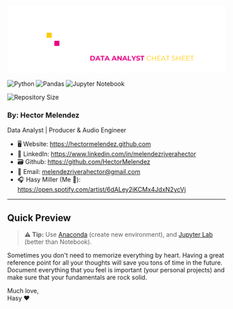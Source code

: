 
![padas banner](images/pandas_banner.png)

![Python](https://img.shields.io/badge/python-3670A0?style=for-the-badge&logo=python&logoColor=white) ![Pandas](https://img.shields.io/badge/pandas-%23150458.svg?style=for-the-badge&logo=pandas&logoColor=white) ![Jupyter Notebook](https://img.shields.io/badge/jupyter-%23FA0F00.svg?style=for-the-badge&logo=jupyter&logoColor=white)

![Repository Size](https://img.shields.io/github/repo-size/HectorMelendez/Pandas-Cheat-Sheet)

### By: Hector Melendez
Data Analyst | Producer & Audio Engineer

- 🖥 Website: https://hectormelendez.github.com
- 💼 LinkedIn: https://www.linkedin.com/in/melendezriverahector
- 🗃 Github: https://github.com/HectorMelendez
- 📧 Email: melendezriverahector@gmail.com
- 🎧 Hasy Miller (Me 🥲): https://open.spotify.com/artist/6dALey2jKCMx4JdxN2ycVj
---

## **Quick Preview**

> **⚠️ Tip:** Use [Anaconda] (create new environment), and [Jupyter Lab] (better than Notebook).
>
Sometimes you don't need to memorize everything by heart.  Having a great reference point for all your thoughts will save you tons of time in the future.  Document everything that you feel is important (your personal projects) and make sure that your fundamentals are rock solid.

Much love,<br>
Hasy ❤️




[//]: # (These are reference links used in the body of this note and get stripped out when the markdown processor does its job. There is no need to format nicely because it shouldn't be seen. Thanks SO - http://stackoverflow.com/questions/4823468/store-comments-in-markdown-syntax)

   [Anaconda]: <https://www.anaconda.com/>
   [Jupyter Lab]: <https://jupyter.org/install>
